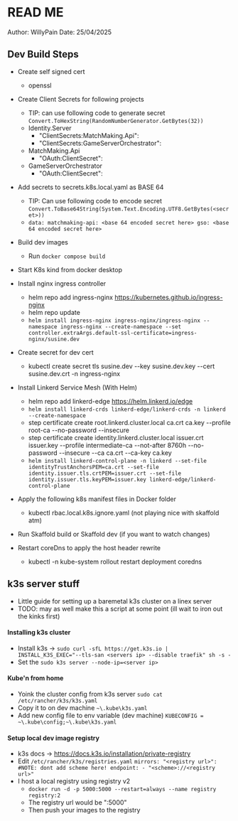 # READ ME
Author: WillyPain
Date: 25/04/2025

## Dev Build Steps
- Create self signed cert
	- openssl
- Create Client Secrets for following projects
	- TIP: can use following code to generate secret `Convert.ToHexString(RandomNumberGenerator.GetBytes(32))`
	- Identity.Server
		-  "ClientSecrets:MatchMaking.Api": <secret here>
		-  "ClientSecrets:GameServerOrchestrator": <secret here>
	- MatchMaking.Api
		- "OAuth:ClientSecret": <secret here>
	- GameServerOrchestrator
		- "OAuth:ClientSecret": <secret here>

- Add secrets to secrets.k8s.local.yaml as BASE 64
	- TIP: Can use following code to encode secret `Convert.ToBase64String(System.Text.Encoding.UTF8.GetBytes(<secret>))`
    - `data:
	     matchmaking-api: <base 64 encoded secret here>
         gso: <base 64 encoded secret here>`
- Build dev images
    - Run `docker compose build`
- Start K8s kind from docker desktop
- Install nginx ingress controller
	- helm repo add ingress-nginx https://kubernetes.github.io/ingress-nginx 
	- helm repo update
	- `helm install ingress-nginx ingress-nginx/ingress-nginx --namespace ingress-nginx --create-namespace --set controller.extraArgs.default-ssl-certificate=ingress-nginx/susine.dev`
- Create secret for dev cert
	- kubectl create secret tls susine.dev --key susine.dev.key --cert susine.dev.crt -n ingress-nginx
- Install Linkerd Service Mesh (With Helm)
	- helm repo add linkerd-edge https://helm.linkerd.io/edge
	- `helm install linkerd-crds linkerd-edge/linkerd-crds -n linkerd --create-namespace`
	- step certificate create root.linkerd.cluster.local ca.crt ca.key --profile root-ca --no-password --insecure
	- step certificate create identity.linkerd.cluster.local issuer.crt issuer.key --profile intermediate-ca --not-after 8760h --no-password --insecure --ca ca.crt --ca-key ca.key
	- `helm install linkerd-control-plane -n linkerd --set-file identityTrustAnchorsPEM=ca.crt --set-file identity.issuer.tls.crtPEM=issuer.crt --set-file identity.issuer.tls.keyPEM=issuer.key linkerd-edge/linkerd-control-plane`
- Apply the following k8s manifest files in Docker folder
	- kubectl rbac.local.k8s.ignore.yaml (not playing nice with skaffold atm)
- Run Skaffold build or Skaffold dev (if you want to watch changes)
- Restart coreDns to apply the host header rewrite
	- kubectl -n kube-system rollout restart deployment coredns


## k3s server stuff
- Little guide for setting up a baremetal k3s cluster on a linex server
- TODO: may as well make this a script at some point (ill wait to iron out the kinks first)

#### Installing k3s cluster
- Install k3s -> `sudo curl -sfL https://get.k3s.io | INSTALL_K3S_EXEC="--tls-san <servers ip> --disable traefik" sh -s -`
- Set the `sudo k3s server --node-ip=<server ip>`

#### Kube'n from home
- Yoink the cluster config from k3s server `sudo cat /etc/rancher/k3s/k3s.yaml`
- Copy it to on dev machine `~\.kube\k3s.yaml`
- Add new config file to env variable (dev machine) `KUBECONFIG = ~\.kube\config;~\.kube\k3s.yaml`

#### Setup local dev image registry 
- k3s docs -> https://docs.k3s.io/installation/private-registry
- Edit `/etc/rancher/k3s/registries.yaml`
	`mirrors:
		"<registry url>": #NOTE: dont add scheme here!
			endpoint:
				- "<scheme>://<registry url>"`
- I host a local registry using registry v2
	- `docker run -d -p 5000:5000 --restart=always --name registry registry:2`
	- The registry url would be "<local ip addres>:5000"
	- Then push your images to the registry
